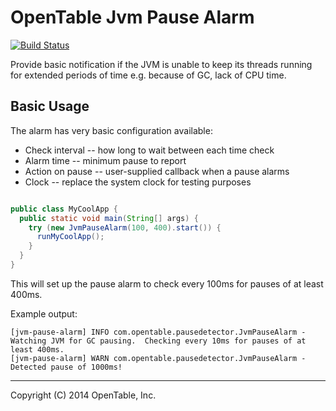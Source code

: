 OpenTable Jvm Pause Alarm
=========================

[![Build Status](https://travis-ci.org/opentable/otj-pausedetector.svg)](https://travis-ci.org/opentable/otj-pausedetector)

Provide basic notification if the JVM is unable to keep its threads running for extended periods of time
e.g. because of GC, lack of CPU time.

Basic Usage
-----------

The alarm has very basic configuration available:
* Check interval -- how long to wait between each time check
* Alarm time -- minimum pause to report
* Action on pause -- user-supplied callback when a pause alarms
* Clock -- replace the system clock for testing purposes

```java

public class MyCoolApp {
  public static void main(String[] args) {
    try (new JvmPauseAlarm(100, 400).start()) {
      runMyCoolApp();
    }
  }
}

```

This will set up the pause alarm to check every 100ms for pauses of at least 400ms.

Example output:
```
[jvm-pause-alarm] INFO com.opentable.pausedetector.JvmPauseAlarm - Watching JVM for GC pausing.  Checking every 10ms for pauses of at least 400ms.
[jvm-pause-alarm] WARN com.opentable.pausedetector.JvmPauseAlarm - Detected pause of 1000ms!
```

----
Copyright (C) 2014 OpenTable, Inc.
